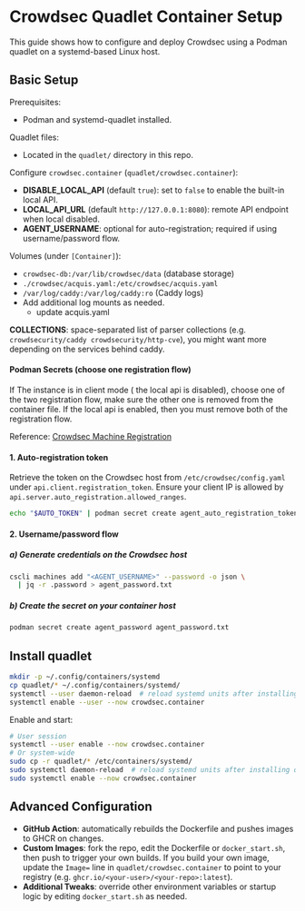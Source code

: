 # Crowdsec Quadlet Container Setup

This guide shows how to configure and deploy Crowdsec using a Podman quadlet on a systemd-based Linux host.

## Basic Setup

Prerequisites:
- Podman and systemd-quadlet installed.

Quadlet files:
- Located in the `quadlet/` directory in this repo.

Configure `crowdsec.container` (`quadlet/crowdsec.container`):
- **DISABLE_LOCAL_API** (default `true`): set to `false` to enable the built-in local API.
- **LOCAL_API_URL** (default `http://127.0.0.1:8080`): remote API endpoint when local disabled.
- **AGENT_USERNAME**: optional for auto-registration; required if using username/password flow.

Volumes (under `[Container]`):
- `crowdsec-db:/var/lib/crowdsec/data` (database storage)
- `./crowdsec/acquis.yaml:/etc/crowdsec/acquis.yaml`
- `/var/log/caddy:/var/log/caddy:ro` (Caddy logs)
- Add additional log mounts as needed.
    - update acquis.yaml 

**COLLECTIONS**: space-separated list of parser collections (e.g. `crowdsecurity/caddy crowdsecurity/http-cve`), you might want more depending on the services behind caddy.


#### Podman Secrets (choose one registration flow)

If The instance is in client mode ( the local api is disabled), choose one of the two registration flow, make sure the other one is removed from the container file. If the local api is enabled, then you must remove both of the registration flow.

Reference: [Crowdsec Machine Registration](https://docs.crowdsec.net/u/user_guides/machines_mgmt#machine-register)

#### 1. Auto-registration token
Retrieve the token on the Crowdsec host from `/etc/crowdsec/config.yaml` under `api.client.registration_token`. Ensure your client IP is allowed by `api.server.auto_registration.allowed_ranges`.
```bash
echo "$AUTO_TOKEN" | podman secret create agent_auto_registration_token -
```

#### 2. Username/password flow
##### a) Generate credentials on the Crowdsec host
```bash
cscli machines add "<AGENT_USERNAME>" --password -o json \
  | jq -r .password > agent_password.txt
```
##### b) Create the secret on your container host
```bash
podman secret create agent_password agent_password.txt
```


## Install quadlet

```bash
mkdir -p ~/.config/containers/systemd
cp quadlet/* ~/.config/containers/systemd/
systemctl --user daemon-reload  # reload systemd units after installing quadlet files
systemctl enable --user --now crowdsec.container
```

Enable and start:
```bash
# User session
systemctl --user enable --now crowdsec.container
# Or system-wide
sudo cp -r quadlet/* /etc/containers/systemd/
sudo systemctl daemon-reload  # reload systemd units after installing quadlet files
sudo systemctl enable --now crowdsec.container
```

## Advanced Configuration

- **GitHub Action**: automatically rebuilds the Dockerfile and pushes images to GHCR on changes.
- **Custom Images**: fork the repo, edit the Dockerfile or `docker_start.sh`, then push to trigger your own builds. If you build your own image, update the `Image=` line in `quadlet/crowdsec.container` to point to your registry (e.g. `ghcr.io/<your-user>/<your-repo>:latest`).
- **Additional Tweaks**: override other environment variables or startup logic by editing `docker_start.sh` as needed.

